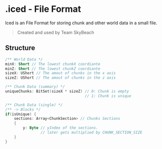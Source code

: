 # .iced - File Format
Iced is an File Format for storing chunk and other world data in a small file.

> Created and used by Team SkyBeach

## Structure

```kotlin
/** World Data */
minX: Short // The lowest chunkX coordiante
minZ: Short // The lowest chunkZ coordiante
sizeX: UShort // The amout of chunks in the x axis
sizeZ: UShort // The amout of chunks in the z axis
```

```kotlin
/** Chunk Data (summary) */
uniqueChunks: BitSet(sizeX * sizeZ) // 0: Chunk is empty
                                    // 1: Chunk is unique
```

```kotlin
/** Chunk Data (single) */
/** -> Blocks */
if(isUnique) {
    sections: Array<ChunkSection> // Chunks Sections
    {
        y: Byte // yIndex of the sections.
                // later gets multiplied by CHUNK_SECTION_SIZE
    }
}
```
